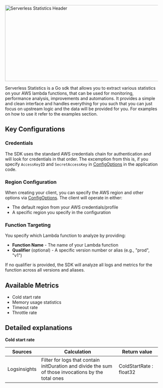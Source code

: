 <img width="600" height="250" alt="Serverless Statistics Header" src="https://github.com/user-attachments/assets/b0711a33-a48d-45ad-a8c7-ab44e52a2286" />

Serverless Statistics is a Go sdk that allows you to extract various statistics on your AWS lambda functions, that can be used for monitoring, performance analysis, improvements and automations. It provides a simple and clean interface and handles everything for you such that you can just focus on upstream logic and the data will be provided for you. For examples on how to use it refer to the examples section.

## Key Configurations
### Credentials
The SDK uses the standard AWS credentials chain for authentication and will look for credentials in that order. The excemption from this is, if you specify `AccessKeyID` and `SecretAccessKey` in [ConfigOptions](./sdk/types/types.go#L42-L47) in the application code.

### Region Configuration
When creating your client, you can specify the AWS region and other options via [ConfigOptions](./sdk/types/types.go#L42-L47). The client will operate in either:

- The default region from your AWS credentials/profile
- A specific region you specify in the configuration

### Function Targeting
You specify which Lambda function to analyze by providing:

- __Function Name__ - The name of your Lambda function
- __Qualifier__ (optional) - A specific version number or alias (e.g., "prod", "v1")

If no qualifier is provided, the SDK will analyze all logs and metrics for the function across all versions and aliases.


## Available Metrics
- Cold start rate
- Memory usage statistics
- Timeout rate 
- Throttle rate



## Detailed explanations

__Cold start rate__

| Sources      | Calculation                                                                                        | Return value            |
|--------------|----------------------------------------------------------------------------------------------------|-------------------------|
| Logsinsights | Filter for logs that contain initDuration and divide the sum of those invocations by the total ones | ColdStartRate : float32 |
